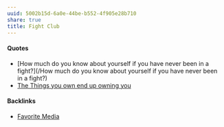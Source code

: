 ```yaml
---
uuid: 5002b15d-6a0e-44be-b552-4f905e28b710
share: true
title: Fight Club
---
```

#### Quotes

* [How much do you know about yourself if you have never been in a fight?](/How much do you know about yourself if you have never been in a fight?)
* [The Things you own end up owning you](/76750266-8c40-4969-8b69-795ee3f2e872)


#### Backlinks

* [Favorite Media](/cf6a4db5-dcac-48ae-97ec-cf40f28e2b20)